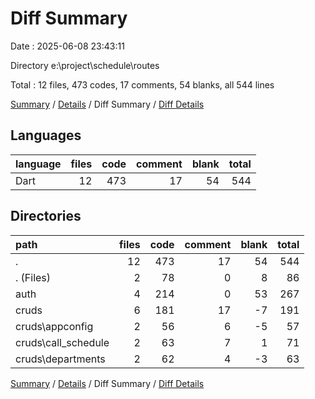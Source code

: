 # Diff Summary

Date : 2025-06-08 23:43:11

Directory e:\\project\\schedule\\routes

Total : 12 files,  473 codes, 17 comments, 54 blanks, all 544 lines

[Summary](results.md) / [Details](details.md) / Diff Summary / [Diff Details](diff-details.md)

## Languages
| language | files | code | comment | blank | total |
| :--- | ---: | ---: | ---: | ---: | ---: |
| Dart | 12 | 473 | 17 | 54 | 544 |

## Directories
| path | files | code | comment | blank | total |
| :--- | ---: | ---: | ---: | ---: | ---: |
| . | 12 | 473 | 17 | 54 | 544 |
| . (Files) | 2 | 78 | 0 | 8 | 86 |
| auth | 4 | 214 | 0 | 53 | 267 |
| cruds | 6 | 181 | 17 | -7 | 191 |
| cruds\\appconfig | 2 | 56 | 6 | -5 | 57 |
| cruds\\call_schedule | 2 | 63 | 7 | 1 | 71 |
| cruds\\departments | 2 | 62 | 4 | -3 | 63 |

[Summary](results.md) / [Details](details.md) / Diff Summary / [Diff Details](diff-details.md)